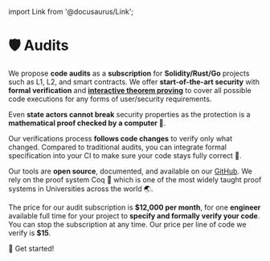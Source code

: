 import Link from '@docusaurus/Link';

# 🛡️ Audits

We propose **code audits** as a **subscription** for **Solidity/Rust/Go** projects such as L1, L2, and smart contracts. We offer **start-of-the-art security** with **formal verification** and **[interactive theorem proving](https://coq.inria.fr/)** to cover all possible code executions for any forms of user/security requirements.

Even **state actors cannot break** security properties as the protection is a **mathematical proof checked by a computer&nbsp;🦸**.

Our verifications process **follows code changes** to verify only what changed. Compared to traditional audits, you can integrate formal specification into your CI to make sure your code stays fully correct&nbsp;🔄.

Our tools are **open source**, documented, and available on our [GitHub](https://github.com/formal-land). We rely on the proof system Coq&nbsp;🐓 which is one of the most widely taught proof systems in Universities across the world&nbsp;🌏.

The price for our audit subscription is **$12,000 per month**, for one **engineer** available full time for your project to **specify and formally verify your code**. You can stop the subscription at any time. Our price per line of code we verify is **&#36;15**.

<Link
  className="button button--secondary button--lg"
  href="https://n25o5qrzcx2.typeform.com/to/UPZq4O6U">
  <span>🦸&nbsp;Get started!</span>
</Link>

<!-- Contact us on [📧 &#099;&#111;&#110;&#116;&#097;&#099;&#116;&#064;formal&#046;&#108;&#097;&#110;&#100;](mailto:contact@formal.land) to get started! -->
